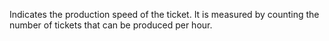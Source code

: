 Indicates the production speed of the ticket. It is measured by counting the number of tickets that can be produced per hour.
